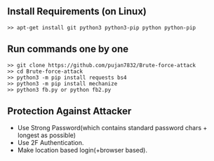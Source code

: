 ## Install Requirements (on Linux)
```
>> apt-get install git python3 python3-pip python python-pip
```

## Run commands one by one
```
>> git clone https://github.com/pujan7832/Brute-force-attack
>> cd Brute-force-attack
>> python3 -m pip install requests bs4
>> python3 -m pip install mechanize
>> python3 fb.py or python fb2.py
```

## Protection Against Attacker
* Use Strong Password(which contains standard password chars + longest as possible)
* Use 2F Authentication.
* Make location based login(+browser based).
